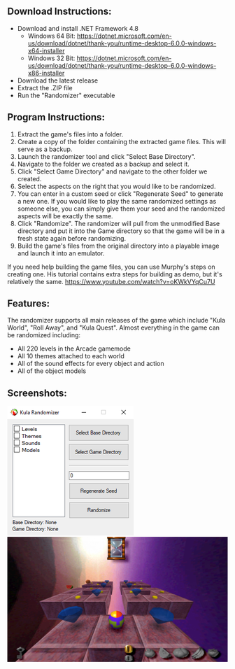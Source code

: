 Download Instructions:
-----

 - Download and install .NET Framework 4.8
   - Windows 64 Bit: https://dotnet.microsoft.com/en-us/download/dotnet/thank-you/runtime-desktop-6.0.0-windows-x64-installer
   - Windows 32 Bit: https://dotnet.microsoft.com/en-us/download/dotnet/thank-you/runtime-desktop-6.0.0-windows-x86-installer
 - Download the latest release
 - Extract the .ZIP file
 - Run the "Randomizer" executable

Program Instructions:
-----

1. Extract the game's files into a folder.
2. Create a copy of the folder containing the extracted game files. This will serve as a backup.
3. Launch the randomizer tool and click "Select Base Directory".
4. Navigate to the folder we created as a backup and select it.
5. Click "Select Game Directory" and navigate to the other folder we created.
7. Select the aspects on the right that you would like to be randomized.
8. You can enter in a custom seed or click "Regenerate Seed" to generate a new one. If you would like to play the same
randomized settings as someone else, you can simply give them your seed and the randomized aspects will be exactly the same.
9. Click "Randomize". The randomizer will pull from the unmodified Base directory and put it into the Game directory so that
the game will be in a fresh state again before randomizing.
10. Build the game's files from the original directory into a playable image and launch it into an emulator.

If you need help building the game files, you can use Murphy's steps on creating one. His tutorial contains extra steps for building
as demo, but it's relatively the same. https://www.youtube.com/watch?v=oKWkVYqCu7U

Features:
------

The randomizer supports all main releases of the game which include "Kula World", "Roll Away", and "Kula Quest". Almost everything
in the game can be randomized including:

 - All 220 levels in the Arcade gamemode
 - All 10 themes attached to each world
 - All of the sound effects for every object and action
 - All of the object models
 
Screenshots:
-----

![Screenshot 1](https://raw.githubusercontent.com/SaturnKai/Randomizer/main/.screenshots/Screenshot%201.png)
![Screenshot 2](https://raw.githubusercontent.com/SaturnKai/Randomizer/main/.screenshots/Screenshot%202.png)